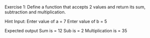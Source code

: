Exercise 1: Define a function that accepts 2 values and return its sum, subtraction and multiplication.


Hint
Input:
Enter value of a = 7
Enter value of b = 5


Expected output 
Sum is = 12
Sub is = 2
Multiplication is = 35
